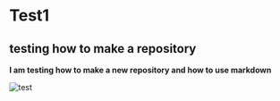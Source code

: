 # Test1
## testing how to make a repository
**I am testing how to make a new repository and how to use markdown**

![test](https://i2.wp.com/www.studica.com/blog/wp-content/uploads/2014/10/stem-knowledge-test-300x199.jpg?zoom=2&resize=300%2C199)
